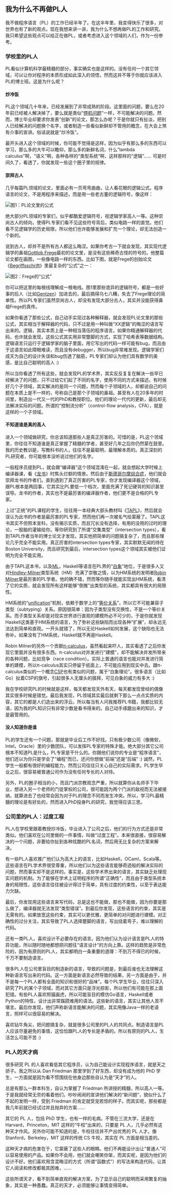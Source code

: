 <div class="inner">
<h2>我为什么不再做PL人</h2>
<p>我不做程序语言（PL）的工作已经半年了。在这半年里，我变得快乐了很多，对世界也有了新的观点。现在我想来讲一讲，我为什么不想再做PL的工作和研究。我只希望这些观点可以给正在做PL，或者考虑进入这个领域的人们，作为一份参考。</p>
<h3 id="学校里的pl人">学校里的PL人</h3>
<p>PL看似计算机科学最精髓的部分，事实确实也是这样的。没有任何一个其它领域，可以让你对程序的本质形成如此深入的领悟，然而这并不等于你就应该进入PL的博士班。这是为什么呢？</p>
<h4 id="炒冷饭">炒冷饭</h4>
<p>PL这个领域几十年来，已经发展到了非常成熟的阶段。这里面的问题，要么在20年前已经被人解决掉了，要么就是类似“<a href="https://en.wikipedia.org/wiki/Halting_problem">停机问题</a>”一样，不可能解决的问题。然而，博士毕业却要求你发表“创新”的论文，那怎么办呢？于是你就只有扯淡，把别人已经解决的问题换个名字，或者制造一些看似新鲜却不管用的概念，在大会上煞有介事的宣讲。俗话说就是“炒冷饭”。</p>
<p>最开头进入这个领域的时候，你可能不觉得是这样，因为似乎有那么多的东西可以学习，那么多的大牛可以瞻仰，那么多的新鲜名词，什么“lambda calculus”啊，“语义”啊，各种各样的“类型系统”啊，这样那样的“逻辑”…… 可是时间久了，看透了，你就发现一些这个圈子里的规律。</p>
<h4 id="崇拜古人">崇拜古人</h4>
<p>几乎每篇PL领域的论文，里面必有一页弯弯曲曲，让人看花眼的逻辑公式。程序语言的论文，不是用程序来描述，而是用一些老古董的逻辑符号，像这样：</p>
<p><img src="http://upload-images.jianshu.io/upload_images/68562-eae6c6cd2eecfb4a.png?imageMogr2/auto-orient/strip%7CimageView2/2/w/500" alt="图1：PL论文里的公式" /></p>
<p>绝大部分PL领域的专家们，似乎都酷爱逻辑符号，视逻辑学家高人一等。这种崇尚古人的倾向，使得PL专家们看不见这些符号背后，类似电路一样的直觉。他们看不见逻辑学的历史局限，所以他们也许能够发展和扩充一个理论，却无法创造一个新的。</p>
<p>说到古人，却并不是所有古人都这么晦涩。如果你考古一下就会发现，其实现代逻辑学的鼻祖<a href="https://en.wikipedia.org/wiki/Gottlob_Frege">Gottlob Frege</a>最初的论文里，是没有这些稀奇古怪的符号的。他整篇论文都在画图，一些像电路一样的东西。比如下图，就是Frege的创始论文《<a href="https://en.wikipedia.org/wiki/Begriffsschrift">Begriffsschrift</a>》里最复杂的“公式”之一：</p>
<p><img src="http://upload-images.jianshu.io/upload_images/68562-80571c70a82c1850.png?imageMogr2/auto-orient/strip%7CimageView2/2/w/200" alt="图2：Frege的“公式”" /></p>
<p>你可以把这里的每根线理解成一根电线。图1里那些诡异的逻辑符号，都是一些好事的后人（比如<a href="https://en.wikipedia.org/wiki/Gerhard_Gentzen">Gentzen</a>）加进去的，最后搞得乌七八糟，失去了Frege理论的简单性。所以PL专家们虽然崇尚古人，却没有发现大部分古人，其实并没能获得鼻祖Frege的真传。</p>
<p>如果你看透了那些公式，自己动手实现过各种解释器，就会发现PL论文里的那些公式，其实相当于解释器的代码，只不过是用一种叫做“XX逻辑”的晦涩的语言写出来的。逻辑，其实本质上是一种相当落伍的程序语言。如果你精通解释器的代码，也许就会发现，这些公式其实用非常蹩脚的方式，实现了哈希表等数据结构。逻辑语言只运行于逻辑学家的脑子里面，用它写出的代码一样可能有bug，而且由于这语言如此障眼难读，而且没有debugger，所以bug非常难发现。逻辑学家们成天为自己的设计失误和bug伤透了脑筋，PL专家们却认为他们具有数学的美感，是比自己聪明的高人 :)</p>
<p>所以当你看透了所有这些，就会发现PL的学术界，其实反反复复在解决一些早已经解决了的问题，只不过给它们起了不同的名字，使用不同的方式来描述。有时候好几个子领域，其实解决的是同一个问题，然而每个子领域的人，却都说自己的问题在本质上是不一样的，号称自己是那个子领域的鼻祖。甚至有人在20多年的时间里，制造出一代又一代的PhD和教授职位。他们的理论一代代的更新，最后却无法解决实际的问题。所谓的“控制流分析”（control-flow analysis，CFA），就是这样的一个子领域。</p>
<h4 id="不知道谁是真的高人">不知道谁是真的高人</h4>
<p>进入一个领域做研究，你总该知道那些人是真正厉害的。可惜的是，PL这个领域里，你往往不知道谁是真正掌握了精髓的学者，甚至好几年之后你仍然蒙在鼓里。我的历史教训是，写教科书的人，往往不是最聪明，最理解本质的。真正深刻的PL研究者，你可能根本没听说过他们的名字。</p>
<p>一般程序员提到PL，就会跟“编译器”这个领域混淆在一起，就会想起大学时候上编译器课，看《<a href="http://www.amazon.com/Compilers-Principles-Techniques-Tools-2nd/dp/0321486811">龙书</a>》时焦头烂额的情景。然后由于<a href="https://en.wikipedia.org/wiki/Stockholm_syndrome">斯德哥尔摩综合症</a>，他们就会崇拜龙书的作者们。直到遇到了真正厉害的PL专家，你才发现编译器这个领域，跟PL根本是两回事，它其实比PL要低一个档次，里面充满了死记硬背的知识甚至误导。龙书的作者，其实也不是最厉害的编译器作者，他们更不是合格的PL专家。</p>
<p>上过“正统”的PL课程的学生，往往用一本经典大部头教材叫《<a href="https://mitpress.mit.edu/index.php?q=books/types-and-programming-languages">TAPL</a>》，然后就会误认为此书的作者是最厉害的PL专家，然而他们再一次被名气给蒙蔽了。TAPL这书其实不但照本宣科，没有揭示实质，而且冗长没有选择，有用的没用的过时的理论，一股脑的灌输给你。等你研究到了所谓“交集类型”（intersection types），看到TAPL作者当年的博士论文才发现，其实他把简单的问题搞复杂了，而且那些理论几乎完全不能实用。真正厉害的intersection types专家，其实默默无闻的待在Boston University，而且研究到最后，intersection types这个领域其实被他们证明为完全不能实用。</p>
<p>由于TAPL这本书，以及<a href="https://en.wikipedia.org/wiki/ML_(programming_language)">ML</a>，Haskell等语言在PL界的“<a href="https://zh.wikipedia.org/wiki/%E7%99%BD%E8%B1%A1">白象</a>”地位，于是很多人又对<a href="https://en.wikipedia.org/wiki/Hindley%E2%80%93Milner_type_system">Hindley-Milner</a>类型系统（HM）充满了崇敬之情，以为HM系统的发明者<a href="https://en.wikipedia.org/wiki/Robin_Milner">Robin Milner</a>是最厉害的PL学者。他的确不错，然而等你随手就能实现出HM系统，看清了它的实质，就会发现所有这样能够“倒推”出类型的系统，其实都具有很大的局限性。</p>
<p>HM系统的“<a href="https://en.wikipedia.org/wiki/Unification_(computer_science)">unification</a>”机制，依赖于数学上的“<a href="https://en.wikipedia.org/wiki/Equivalence_relation">等价关系</a>”，所以它不可能兼容子类型（subtyping）关系。原因很简单：因为子类型没有交换性，不是一个等价关系。而子类型关系却是对现实世界进行直观的建模所必不可少的，于是你就发现Haskell这类基于HM系统的语言，为了弥补这些缺陷而出现各种“扩展”，却永远无法达到简单和直观。一开头就错了，所以无论Haskell如何发展，这个缺陷也无法弥补。如果没有了HM系统，Haskell就不再是Haskell。</p>
<p>Robin Milner的另外一个贡献<a href="https://en.wikipedia.org/wiki/%CE%A0-calculus">π-calculus</a>，虽然看起来吓人，其实看透了之后你发现它里面并没有很多东西。π-calculus对并发进行“建模”，却不能解决并发所带来的各种问题，比如竞争（race condition）。实际上普通的语言也能对并发进行简单的建模，所以π-calculus其实只停留于纸面上，不可能应用到现实中去。跟π-calculus类似的一个概念<a href="https://en.wikipedia.org/wiki/Communicating_sequential_processes">CSP</a>也有类似的问题，属于“白象理论”。很多语言（比如Go）扯着CSP的旗号，引起很多人无厘头的膜拜，可见白象的威力有多大 :)</p>
<p>我在学校研究PL的时候就是这样，每天都发现天外有天，每天都发现曾经的偶像其实很多时候是错觉。最后我发现，PL领域其实最后就剩下那么一点点实质的内容，其它的都是人们造出来的浮云。所以每当有人问我推荐PL书籍，我都比较无语，因为我的PL知识只有非常少数是看书得来的。自己动手琢磨出来的知识，才是最管用的。</p>
<h4 id="没人知道你是谁">没人知道你是谁</h4>
<p>PL的学生还有一个问题，那就是毕业后工作不好找。只有极少数公司（像微软，Intel，Oracle）里的少数团队，可以发挥PL专家的特殊才能。绝大部分其它公司根本不知道PL是什么，PL专家是干什么的。你跟他们说你的专业是“程序语言”，他们还以为你只是学会了“编程”而已，还问你想做“前端”还是“后端” :) 诚然，PL学生一般都有很好的编程能力，然而公司往往只关心自己的实际需求。PL学生毕业之后，很容易被普通公司作为没有任何专长的人对待。</p>
<p>另外，PL的圈子相当的小，而且门派宗教观念严重，所以就算你从名师手下毕业，想进入另一个老师的门徒掌权的公司，很可能因为两个门派的敌视而无法被接纳，就算进去了也经常会因为对于PL的理念不同而发生冲突。所以，学习PL最精髓的理论是有好处的，然而进入PhD投身PL的研究，我觉得应该三思。</p>
<h3 id="公司里的pl人过度工程">公司里的PL人：过度工程</h3>
<p>PL人在学校里跟着教授炒冷饭，毕业进入了公司之后，他们的行为方式还是非常类似。他们喜欢在公司里做的一件事情，叫做“过度工程”。本来很直接，很容易解决的一个问题，非要给你扯到各种炫酷的PL名词，然后用无比复杂的方案来解决。</p>
<p>有一些PL人喜欢推广他们认为高大上的语言，比如Haskell，OCaml，Scala等。这些语言在PL学术界很受尊重，所以他们以为这些语言能够奇迹般的解决实际的问题，然而事实却不是这样的。事实是，这些学术界出来的语言，其实缺乏处理现实问题的机制。为了能够在学术上证明程序的所谓“正确性”，而且由于类型系统本身的局限性，这些语言往往被设计得过于简单，具有过度的约束性，以至于表达能力欠缺。</p>
<p>最后，你发现用这些语言来写代码，总是这也不能做，那也不能做，因为你要是那么做了，编译器就无法发现“类型错误”。到最后你发现，这些语言的约束，其实是无需有的。如果放宽这些约束，其实可以更优雅，更简单的对问题进行建模。对正确性的过分关注，其实导致了PL人选择蹩脚的语言，写出绕着弯子，难以理解的代码。</p>
<p>还有一类PL人，喜欢设计不必要存在的语言。因为他们认为设计语言是PL人的特异功能，所以随时随地都想把问题往“语言设计”的方向上靠。这样的趋势是非常危险的，因为有原则的PL人，其实都明白一条重要的道理：不到万不得已的时候，千万不要制造语言。</p>
<p>很多PL人在公司里盲目的制造新的语言，导致的问题是，到最后谁也无法理解这种新语言写出来的代码。这一方面是新语言必然导致的结果，另一方面是由于，并不是每一个PL人都有全面的知识和很好的“品味”。每个PL学生毕业，往往只深入研究了PL的某个子领域，而对其它方面只是浮光掠影，所以他们有可能在那上面犯错。有些PL人喜欢照猫画虎，所以可能盲目的模仿Go语言，Haskell或者Python的特性，设计出非常蹊跷难用的语法。这些新的语言，其实让其他人苦不堪言。最后你发现，他们声称新语言能解决的问题，其实用像Java一样的老语言，照样可以很容易的解决。</p>
<p>喜欢钻牛角尖，把问题搞复杂，就是很多公司里的PL人的共同点。制造语言是PL人应该尽量避免的事情，这恰恰跟PL人的专长是矛盾的。所以有原则的PL人，生活怎么可能不苦 :)</p>
<h3 id="pl人的天才病">PL人的天才病</h3>
<p>很多研究 PL 的人喜欢看低其它程序员，认为自己能设计实现程序语言，就是天之骄子。我之所以从 Dan Friedman 那里学到了好东西，却没有成为他的 PhD 学生，一方面就是因为看不惯围绕在他身边那些自认为是“天才”的人。</p>
<p>总是有那么一群本科生，自认为掌握了 Friedman 所讲授的精髓，所以高人一等。于是我就经常无奈的看着他们，吵吵闹闹的宣讲他们解决的“新问题”，貌似什么了不起的发明一样，受到 Friedman 的肯定就受宠若惊的样子。而其实呢，那些都是我几年前就已经试过并且抛弃的方案……</p>
<p>其它的 PL 人，包括 PhD 学生，也有一样的毛病。不管在三流大学，还是在 Harvard，Princeton，MIT 这样的“牛校”出来的，只要是 PL 人，几乎必然有这种天才作风。另外你可能不知道的是，牛校往往并不产出优秀的 PL 人才。像 Stanford，Berkeley，MIT 这样的传统 CS 牛校，其实在 PL 方面是相当差的。</p>
<p>这种天才病的危害在于，它蒙蔽了这些人的眼睛。他们不再能设计出让“普通人”可以容易使用的产品。如果你不会用，他们就会嘲笑你笨，而其实呢，是因为他们的设计不好。他们喜欢用含混晦涩的方式（所谓“函数式”）的写法来构造代码，让其它人阅读和修改都极其困难，……</p>
<p>这些所谓天才，看不到简单直观的解决方案，为了显示自己的聪明而采用繁复的抽象，其实是一种愚蠢。真正的天才，必须能够让事情变得简单。</p>
</div>
<!--
<div class="ad-banner" style="margin-top: 5px">
<script async src="//pagead2.googlesyndication.com/pagead/js/adsbygoogle.js"></script>
<ins class="adsbygoogle"
                    style="display:inline-block;width:100%;height:90px"
                    data-ad-client="ca-pub-1331524016319584"
                    data-ad-slot="6657867155"></ins>
<script>(adsbygoogle = window.adsbygoogle || []).push({});</script>
</div>
        -->
<script data-ad-client="ca-pub-1331524016319584" async
            src="https://pagead2.googlesyndication.com/pagead/js/adsbygoogle.js">
</script>
    